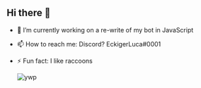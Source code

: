 ## Hi there 👋

- 🔭 I’m currently working on a re-write of my bot in JavaScript
- 📫 How to reach me: Discord? EckigerLuca#0001
- ⚡ Fun fact: I like raccoons

  ![ywp](https://user-images.githubusercontent.com/63116530/132997383-8106cfb5-4071-45f3-bde6-c42b4a3d35bf.gif)

